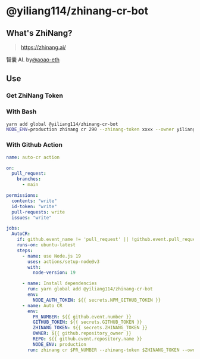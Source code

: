 # @yiliang114/zhinang-cr-bot

## What's ZhiNang?

> https://zhinang.ai/

智囊 AI. by[@aoao-eth](https://github.com/Yootou-dev)

## Use

### Get ZhiNang Token

### With Bash

```bash
yarn add global @yiliang114/zhinang-cr-bot
NODE_ENV=production zhinang cr 290 --zhinang-token xxxx --owner yiliang114 --repo task-functions
```

### With Github Action

```yml
name: auto-cr action

on:
  pull_request:
    branches:
      - main

permissions:
  contents: "write"
  id-token: "write"
  pull-requests: write
  issues: "write"

jobs:
  AutoCR:
    if: github.event_name != 'pull_request' || !github.event.pull_request.draft
    runs-on: ubuntu-latest
    steps:
      - name: use Node.js 19
        uses: actions/setup-node@v3
        with:
          node-version: 19

      - name: Install dependencies
        run: yarn global add @yiliang114/zhinang-cr-bot
        env:
          NODE_AUTH_TOKEN: ${{ secrets.NPM_GITHUB_TOKEN }}
      - name: Auto CR
        env:
          PR_NUMBER: ${{ github.event.number }}
          GITHUB_TOKEN: ${{ secrets.GITHUB_TOKEN }}
          ZHINANG_TOKEN: ${{ secrets.ZHINANG_TOKEN }}
          OWNER: ${{ github.repository_owner }}
          REPO: ${{ github.event.repository.name }}
          NODE_ENV: production
        run: zhinang cr $PR_NUMBER --zhinang-token $ZHINANG_TOKEN --owner $OWNER --repo $REPO
```
